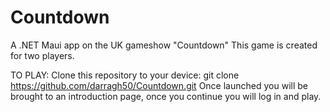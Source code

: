 # Countdown
A .NET Maui app on the UK gameshow "Countdown"
This game is created for two players.

TO PLAY:
Clone this repository to your device:
git clone https://github.com/darragh50/Countdown.git
Once launched you will be brought to an introduction page, once you continue you will log in and play.
